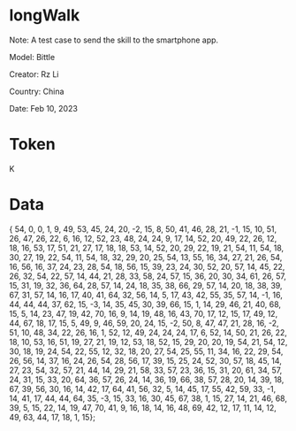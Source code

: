 # longWalk
Note: A test case to send the skill to the smartphone app.

Model: Bittle

Creator: Rz Li

Country: China

Date: Feb 10, 2023

# Token
K

# Data
{ 
54, 0, 0, 1,
   9,  49,  53,  45,  24,  20,  -2,  15,
   8,  50,  41,  46,  28,  21,  -1,  15,
  10,  51,  26,  47,  26,  22,   6,  16,
  12,  52,  23,  48,  24,  24,   9,  17,
  14,  52,  20,  49,  22,  26,  12,  18,
  16,  53,  17,  51,  21,  27,  17,  18,
  18,  53,  14,  52,  20,  29,  22,  19,
  21,  54,  11,  54,  18,  30,  27,  19,
  22,  54,  11,  54,  18,  32,  29,  20,
  25,  54,  13,  55,  16,  34,  27,  21,
  26,  54,  16,  56,  16,  37,  24,  23,
  28,  54,  18,  56,  15,  39,  23,  24,
  30,  52,  20,  57,  14,  45,  22,  26,
  32,  54,  22,  57,  14,  44,  21,  28,
  33,  58,  24,  57,  15,  36,  20,  30,
  34,  61,  26,  57,  15,  31,  19,  32,
  36,  64,  28,  57,  14,  24,  18,  35,
  38,  66,  29,  57,  14,  20,  18,  38,
  39,  67,  31,  57,  14,  16,  17,  40,
  41,  64,  32,  56,  14,   5,  17,  43,
  42,  55,  35,  57,  14,  -1,  16,  44,
  44,  44,  37,  62,  15,  -3,  14,  35,
  45,  30,  39,  66,  15,   1,  14,  29,
  46,  21,  40,  68,  15,   5,  14,  23,
  47,  19,  42,  70,  16,   9,  14,  19,
  48,  16,  43,  70,  17,  12,  15,  17,
  49,  12,  44,  67,  18,  17,  15,   5,
  49,   9,  46,  59,  20,  24,  15,  -2,
  50,   8,  47,  47,  21,  28,  16,  -2,
  51,  10,  48,  34,  22,  26,  16,   1,
  52,  12,  49,  24,  24,  24,  17,   6,
  52,  14,  50,  21,  26,  22,  18,  10,
  53,  16,  51,  19,  27,  21,  19,  12,
  53,  18,  52,  15,  29,  20,  20,  19,
  54,  21,  54,  12,  30,  18,  19,  24,
  54,  22,  55,  12,  32,  18,  20,  27,
  54,  25,  55,  11,  34,  16,  22,  29,
  54,  26,  56,  14,  37,  16,  24,  26,
  54,  28,  56,  17,  39,  15,  25,  24,
  52,  30,  57,  18,  45,  14,  27,  23,
  54,  32,  57,  21,  44,  14,  29,  21,
  58,  33,  57,  23,  36,  15,  31,  20,
  61,  34,  57,  24,  31,  15,  33,  20,
  64,  36,  57,  26,  24,  14,  36,  19,
  66,  38,  57,  28,  20,  14,  39,  18,
  67,  39,  56,  30,  16,  14,  42,  17,
  64,  41,  56,  32,   5,  14,  45,  17,
  55,  42,  59,  33,  -1,  14,  41,  17,
  44,  44,  64,  35,  -3,  15,  33,  16,
  30,  45,  67,  38,   1,  15,  27,  14,
  21,  46,  68,  39,   5,  15,  22,  14,
  19,  47,  70,  41,   9,  16,  18,  14,
  16,  48,  69,  42,  12,  17,  11,  14,
  12,  49,  63,  44,  17,  18,   1,  15};
